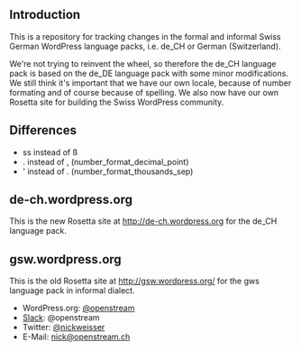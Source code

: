 Introduction
------------
This is a repository for tracking changes in the formal and informal Swiss German WordPress language packs, i.e. de_CH or German (Switzerland).

We're not trying to reinvent the wheel, so therefore the de_CH language pack is based on the de_DE language pack with some minor modifications. We still think it's important that we have our own locale, because of number formating and of course because of spelling. We also now have our own Rosetta site for building the Swiss WordPress community.

Differences
-----------
- ss instead of ß
- . instead of , (number_format_decimal_point)
- ' instead of . (number_format_thousands_sep)

de-ch.wordpress.org
-------------------
This is the new Rosetta site at http://de-ch.wordpress.org for the de_CH language pack.

gsw.wordpress.org
-----------------
This is the old Rosetta site at http://gsw.wordpress.org/ for the gws language pack in informal dialect.

- WordPress.org: <a href="https://profiles.wordpress.org/openstream">@openstream</a>
- <a href="https://wordpress.slack.com/">Slack</a>: @openstream
- Twitter: <a href="https://twitter.com/nickweisser">@nickweisser</a>
- E-Mail: nick@openstream.ch
